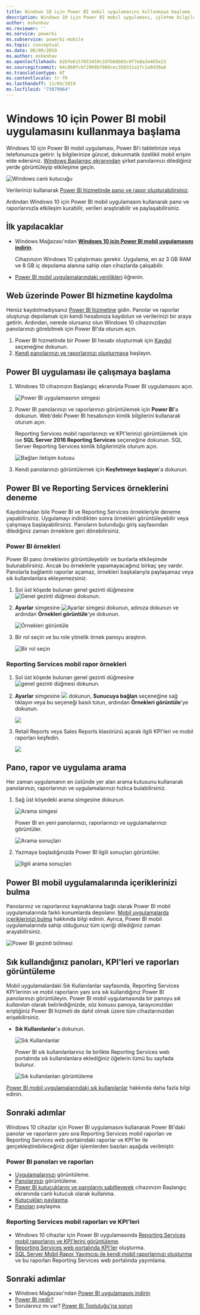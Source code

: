 ```yaml
---
title: Windows 10 için Power BI mobil uygulamasını kullanmaya başlama
description: Windows 10 için Power BI mobil uygulaması, işletme bilgilerinize tabletinizden veya telefonunuzdan güncel ve dokunmatik kullanıma uygun bir şekilde erişmenizi sağlar.
author: mshenhav
ms.reviewer: ''
ms.service: powerbi
ms.subservice: powerbi-mobile
ms.topic: conceptual
ms.date: 08/09/2019
ms.author: mshenhav
ms.openlocfilehash: b2bfe6157653459c2d7b60b85c9f7e8a3e465e23
ms.sourcegitcommit: 64c860fcbf2969bf089cec358331a1fc1e0d39a8
ms.translationtype: HT
ms.contentlocale: tr-TR
ms.lasthandoff: 11/09/2019
ms.locfileid: "73879064"
---
```

# <a name="get-started-with-the-power-bi-mobile-app-for-windows-10"></a>Windows 10 için Power BI mobil uygulamasını kullanmaya başlama
Windows 10 için Power BI mobil uygulaması, Power BI’ı tabletinize veya telefonunuza getirir. İş bilgilerinize güncel, dokunmatik özellikli mobil erişim elde edersiniz. [Windows Başlangıç ekranından](mobile-pin-dashboard-start-screen-windows-10-phone-app.md) şirket panolarınızı dilediğiniz yerde görüntüleyip etkileşime geçin.

![Windows canlı kutucuğu](./media/mobile-windows-10-phone-app-get-started/pbi_win10_livetile.gif)

Verilerinizi kullanarak [Power BI hizmetinde pano ve rapor oluşturabilirsiniz](../../service-get-started.md). 

Ardından Windows 10 için Power BI mobil uygulamasını kullanarak pano ve raporlarınızla etkileşim kurabilir, verileri araştırabilir ve paylaşabilirsiniz.

## <a name="first-things-first"></a>İlk yapılacaklar
* Windows Mağazası'ndan [**Windows 10 için Power BI mobil uygulamasını indirin**](https://go.microsoft.com/fwlink/?LinkID=526478).
  
  Cihazınızın Windows 10 çalıştırması gerekir. Uygulama, en az 3 GB RAM ve 8 GB iç depolama alanına sahip olan cihazlarda çalışabilir.
   
* [Power BI mobil uygulamalarındaki yenilikleri](mobile-whats-new-in-the-mobile-apps.md) öğrenin.

## <a name="sign-up-for-the-power-bi-service-on-the-web"></a>Web üzerinde Power BI hizmetine kaydolma
Henüz kaydolmadıysanız [Power BI hizmetine](https://powerbi.com/) gidin. Panolar ve raporlar oluşturup depolamak için kendi hesabınıza kaydolun ve verilerinizi bir araya getirin. Ardından, nerede olursanız olun Windows 10 cihazınızdan panolarınızı görebilmek için Power BI'da oturum açın.

1. Power BI hizmetinde bir Power BI hesabı oluşturmak için [Kaydol](https://go.microsoft.com/fwlink/?LinkID=513879) seçeneğine dokunun.
2. [Kendi panolarınızı ve raporlarınızı oluşturmaya](../../service-get-started.md) başlayın.

## <a name="get-started-with-the-power-bi-app"></a>Power BI uygulaması ile çalışmaya başlama
1. Windows 10 cihazınızın Başlangıç ekranında Power BI uygulamasını açın.
   
   ![Power BI uygulamasının simgesi](./media/mobile-windows-10-phone-app-get-started/pbi_win10ph_appiconsm.png)
2. Power BI panolarınızı ve raporlarınızı görüntülemek için **Power BI**'a dokunun. Web'deki Power BI hesabınızın kimlik bilgilerini kullanarak oturum açın. 
   
   Reporting Services mobil raporlarınızı ve KPI'lerinizi görüntülemek için ise **SQL Server 2016 Reporting Services** seçeneğine dokunun. SQL Server Reporting Services kimlik bilgilerinizle oturum açın.
   
   ![Bağlan iletişim kutusu](./media/mobile-windows-10-phone-app-get-started/power-bi-windows-10-connect.png)
3. Kendi panolarınızı görüntülemek için **Keşfetmeye başlayın**'a dokunun.

## <a name="try-the-power-bi-and-reporting-services-samples"></a>Power BI ve Reporting Services örneklerini deneme
Kaydolmadan bile Power BI ve Reporting Services örnekleriyle deneme yapabilirsiniz. Uygulamayı indirdikten sonra örnekleri görüntüleyebilir veya çalışmaya başlayabilirsiniz. Panoların bulunduğu giriş sayfasından dilediğiniz zaman örneklere geri dönebilirsiniz.

### <a name="power-bi-samples"></a>Power BI örnekleri
Power BI pano örneklerini görüntüleyebilir ve bunlarla etkileşimde bulunabilirsiniz. Ancak bu örneklerle yapamayacağınız birkaç şey vardır. Panolarla bağlantılı raporlar açamaz, örnekleri başkalarıyla paylaşamaz veya sık kullanılanlara ekleyemezsiniz.

1. Sol üst köşede bulunan genel gezinti düğmesine ![Genel gezinti düğmesi](././media/mobile-windows-10-phone-app-get-started/power-bi-windows-10-navigation-icon.png) dokunun.
2. **Ayarlar** simgesine ![Ayarlar simgesi](./media/mobile-windows-10-phone-app-get-started/power-bi-win10-settings-icon.png) dokunun, adınıza dokunun ve ardından **Örnekleri görüntüle**'ye dokunun.
   
   ![Örnekleri görüntüle](./media/mobile-windows-10-phone-app-get-started/power-bi-win10-view-samples.png)
3. Bir rol seçin ve bu role yönelik örnek panoyu araştırın.  
   
   ![Bir rol seçin](./media/mobile-windows-10-phone-app-get-started/power-bi-win10-samples.png)

### <a name="reporting-services-mobile-report-samples"></a>Reporting Services mobil rapor örnekleri
1. Sol üst köşede bulunan genel gezinti düğmesine ![genel gezinti düğmesi](././media/mobile-windows-10-phone-app-get-started/power-bi-windows-10-navigation-icon.png) dokunun.
2. **Ayarlar** simgesine ![](./media/mobile-windows-10-phone-app-get-started/power-bi-win10-settings-icon.png) dokunun, **Sunucuya bağlan** seçeneğine sağ tıklayın veya bu seçeneği basılı tutun, ardından **Örnekleri görüntüle**'ye dokunun.
   
   ![](media/mobile-windows-10-phone-app-get-started/power-bi-win10-connect-ssrs-samples.png)
3. Retail Reports veya Sales Reports klasörünü açarak ilgili KPI'leri ve mobil raporları keşfedin.
   
   ![](media/mobile-windows-10-phone-app-get-started/power-bi-win10-ssrs-sample-kpis.png)

## <a name="search-for-dashboards-reports-and-apps"></a>Pano, rapor ve uygulama arama
Her zaman uygulamanın en üstünde yer alan arama kutusunu kullanarak panolarınızı, raporlarınızı ve uygulamalarınızı hızlıca bulabilirsiniz.

1. Sağ üst köşedeki arama simgesine dokunun.
   
   ![Arama simgesi](./media/mobile-windows-10-phone-app-get-started/pbi_win10ph_searchbarbrdr.png)
   
   Power BI en yeni panolarınızı, raporlarınızı ve uygulamalarınızı görüntüler.
   
   ![Arama sonuçları](./media/mobile-windows-10-phone-app-get-started/pbi_win10_searchrecent.png)
2. Yazmaya başladığınızda Power BI ilgili sonuçları görüntüler.
   
   ![İlgili arama sonuçları](./media/mobile-windows-10-phone-app-get-started/pbi_win10_search_m.png)

## <a name="find-your-content-in-the-power-bi-mobile-apps"></a>Power BI mobil uygulamalarında içeriklerinizi bulma
Panolarınız ve raporlarınız kaynaklarına bağlı olarak Power BI mobil uygulamalarında farklı konumlarda depolanır. [Mobil uygulamalarda içeriklerinizi bulma](mobile-apps-quickstart-view-dashboard-report.md) hakkında bilgi edinin. Ayrıca, Power BI mobil uygulamalarında sahip olduğunuz tüm içeriği dilediğiniz zaman arayabilirsiniz. 

![Power BI gezinti bölmesi](./media/mobile-windows-10-phone-app-get-started/power-bi-win10-left-nav.png)

## <a name="view-your-favorite-dashboards-kpis-and-reports"></a>Sık kullandığınız panoları, KPI'leri ve raporları görüntüleme
Mobil uygulamalardaki Sık Kullanılanlar sayfasında, Reporting Services KPI'lerinin ve mobil raporların yanı sıra sık kullandığınız Power BI panolarınızı görüntüleyin. Power BI mobil uygulamasında bir panoyu *sık kullanılan* olarak belirlediğinizde, söz konusu panoya, tarayıcınızdan eriştiğiniz Power BI hizmeti de dahil olmak üzere tüm cihazlarınızdan erişebilirsiniz. 

* **Sık Kullanılanlar**'a dokunun.
  
   ![Sık Kullanılanlar](./media/mobile-windows-10-phone-app-get-started/power-bi-win10-favorite-menu.png)
  
   Power BI sık kullanılanlarınız ile birlikte Reporting Services web portalında sık kullanılanlara eklediğiniz öğelerin tümü bu sayfada bulunur.
  
   ![Sık kullanılanları görüntüleme](./media/mobile-windows-10-phone-app-get-started/power-bi-win10-favorites.png)

[Power BI mobil uygulamalarındaki sık kullanılanlar](mobile-apps-favorites.md) hakkında daha fazla bilgi edinin.

## <a name="next-steps"></a>Sonraki adımlar
Windows 10 cihazlar için Power BI uygulamasını kullanarak Power BI'daki panolar ve raporların yanı sıra Reporting Services mobil raporları ve Reporting Services web portalındaki raporlar ve KPI'ler ile gerçekleştirebileceğiniz diğer işlemlerden bazıları aşağıda verilmiştir.

### <a name="power-bi-dashboards-and-reports"></a>Power BI panoları ve raporları
* [Uygulamalarınızı](../../service-create-distribute-apps.md) görüntüleme.
* [Panolarınızı](mobile-apps-view-dashboard.md) görüntüleme.
* [Power BI kutucuklarını ve panolarını sabitleyerek](mobile-pin-dashboard-start-screen-windows-10-phone-app.md) cihazınızın Başlangıç ekranında canlı kutucuk olarak kullanma.
* [Kutucukları paylaşma](mobile-windows-10-phone-app-get-started.md).
* [Panoları](mobile-share-dashboard-from-the-mobile-apps.md) paylaşma.

### <a name="reporting-services-mobile-reports-and-kpis"></a>Reporting Services mobil raporları ve KPI'leri
* Windows 10 cihazlar için Power BI uygulamasında [Reporting Services mobil raporlarını ve KPI'lerini görüntüleme](mobile-app-windows-10-ssrs-kpis-mobile-reports.md).
* [Reporting Services web portalında KPI'ler](https://msdn.microsoft.com/library/mt683632.aspx) oluşturma.
* [SQL Server Mobil Rapor Yayımcısı ile kendi mobil raporlarınızı oluşturma](https://msdn.microsoft.com/library/mt652547.aspx) ve bu raporları Reporting Services web portalında yayımlama.

## <a name="next-steps"></a>Sonraki adımlar
* Windows Mağazası'ndan [Power BI uygulamasını indirin](https://go.microsoft.com/fwlink/?LinkID=526478)  
* [Power BI nedir?](../../fundamentals/power-bi-overview.md)
* Sorularınız mı var? [Power BI Topluluğu'na sorun](https://community.powerbi.com/)

